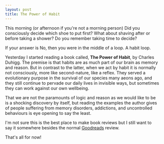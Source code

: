 ```yaml
---
layout: post
title: The Power of Habit
---
```


This morning (or afternoon if you're not a morning person) Did you consciously decide which shoe to put first? What about shaving after or before taking a shower? Do you remember taking time to decide? 

If your answer is No, then you were in the middle of a loop. A habit loop. 

Yesterday I started reading a book called, **The Power of Habit**, by Charles Duhigg. The premise is that habits are as much part of our brain as memory and reason. But in contrast to the latter, when we act by habit it is normally not consciously, more like second-nature, like a reflex. They served a evolutionary purpose in the survival of our species many aeons ago, and they still continue to pervade our daily lives in invisible ways, but sometimes they can work against our own wellbeing.

That we are not the paramounts of logic and reason as we would like to be is a shocking discovery by itself, but reading the examples the author gives of people suffering from memory disorders, addictions, and uncontrolled behaviours is eye opening to say the least.

I'm not sure this is the best place to make book reviews but I still want to say it somewhere besides the normal [Goodreads](http://www.goodreads.com) review. 

That's all for now!

